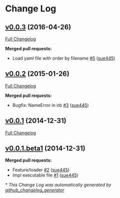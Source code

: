 # Change Log

## [v0.0.3](https://github.com/sue445/sengiri_yaml/tree/v0.0.3) (2016-04-26)
[Full Changelog](https://github.com/sue445/sengiri_yaml/compare/v0.0.2...v0.0.3)

**Merged pull requests:**

- Load yaml file with order by filename [\#5](https://github.com/sue445/sengiri_yaml/pull/5) ([sue445](https://github.com/sue445))

## [v0.0.2](https://github.com/sue445/sengiri_yaml/tree/v0.0.2) (2015-01-26)
[Full Changelog](https://github.com/sue445/sengiri_yaml/compare/v0.0.1...v0.0.2)

**Merged pull requests:**

- Bugfix: NameError in irb [\#3](https://github.com/sue445/sengiri_yaml/pull/3) ([sue445](https://github.com/sue445))

## [v0.0.1](https://github.com/sue445/sengiri_yaml/tree/v0.0.1) (2014-12-31)
[Full Changelog](https://github.com/sue445/sengiri_yaml/compare/v0.0.1.beta1...v0.0.1)

## [v0.0.1.beta1](https://github.com/sue445/sengiri_yaml/tree/v0.0.1.beta1) (2014-12-31)
**Merged pull requests:**

- Feature/loader [\#2](https://github.com/sue445/sengiri_yaml/pull/2) ([sue445](https://github.com/sue445))
- Impl executable file [\#1](https://github.com/sue445/sengiri_yaml/pull/1) ([sue445](https://github.com/sue445))



\* *This Change Log was automatically generated by [github_changelog_generator](https://github.com/skywinder/Github-Changelog-Generator)*